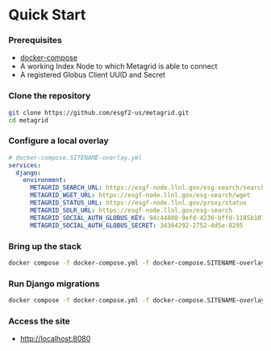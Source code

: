 # Quick Start
### Prerequisites

- [docker-compose](https://docs.docker.com/compose/install/)
- A working Index Node to which Metagrid is able to connect
- A registered Globus Client UUID and Secret

### Clone the repository
```bash
git clone https://github.com/esgf2-us/metagrid.git
cd metagrid
```
### Configure a local overlay
```yaml
# docker-compose.SITENAME-overlay.yml
services:
  django:
    environment:
      METAGRID_SEARCH_URL: https://esgf-node.llnl.gov/esg-search/search
      METAGRID_WGET_URL: https://esgf-node.llnl.gov/esg-search/wget
      METAGRID_STATUS_URL: https://esgf-node.llnl.gov/proxy/status
      METAGRID_SOLR_URL: https://esgf-node.llnl.gov/esg-search
      METAGRID_SOCIAL_AUTH_GLOBUS_KEY: 94c44808-9efd-4236-bffd-1185b1071736
      METAGRID_SOCIAL_AUTH_GLOBUS_SECRET: 34364292-2752-4d5e-8295
```

### Bring up the stack
```bash
docker compose -f docker-compose.yml -f docker-compose.SITENAME-overlay.yml up
```

### Run Django migrations
```bash
docker compose -f docker-compose.yml -f docker-compose.SITENAME-overlay.yml run --rm django python manage.py migrate
```

### Access the site
- <http://localhost:8080>